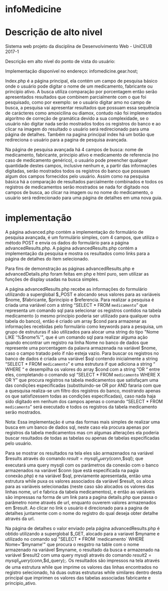 # infoMedicine

# Descrição de alto nivel
Sistema web projeto da disciplina de Desenvolvimento Web - UniCEUB 2017-1

Descrição em alto nível do ponto de vista do usuário:

Implementação disponível no endereço: infomedicine.gear.host;

Index.php é a página principal, ela contém um campo de pesquisa básico onde o usuário pode digitar o nome de um medicamento,
fabricante ou principio ativo. A busca utiliza comparação por porcentagem então serão apresentados resultados que combinem 
parcialmente com o que foi pesquisado, como por exemplo: se o usuário digitar amo no campo de busca, a pesquisa vai apresentar 
resultados que possuam essa sequência de carácteres como amoxicilina ou diamox, contudo não foi implementados algoritmo de 
correção de gramática devido a sua complexidade, se o usuário não digitar nada serão mostrados todos os registros do banco 
e ao clicar na imagem do resultado o usuário será redirecionado para uma página de detalhes. Também na pagina principal index 
há um botão que redireciona o usuário para a pagina de pesquisa avançada.

Na página de pesquisa avançada há 4 campos de busca: nome de medicamento, fabricante, principio ativo e medicamento de referencia
(no caso de medicamento genérico), o usuário pode preencher qualquer quantidade destes campos, inclusive nenhum e, a partir das 
informações digitadas, serão mostrados todos os registros do banco que possuam algum dos campos fornecidos pelo usuário. 
Assim como na pesquisa básica há a comparação de resultados parcialmente combinados e todos os registros de medicamentos serão
mostrados se nada for digitado nos campos de busca, ao clicar na imagem ou no nome do medicamento, o usuário será redirecionado
para uma página de detalhes em uma nova guia.




# implementação
A página advanced.php contém a implementação do formulário de pesquisa avançada, é um formulário simples, com 4 campos, que utiliza o método POST e envia os dados do formulário para a página advancedResults.php. A página advancedResults.php contém a implementação da pesquisa e mostra os resultados como links para a página de detalhes do item selecionado. 

Para fins de demonstração as páginas advancedResults.php e advancedDetails.php foram feitas em php e html puro, sem utilizar as funções de display usadas na busca simples.

A página advancedResults.php recebe as informações do formulário utilizando a superglobal $_POST e alocando seus valores para as variáveis $nome, $fabricante, $principio e $referencia. Para realizar a pesquisa é criada uma variável com a string “SELECT * FROM `medicamento`” que representa um comando sql para selecionar os registros contidos na tabela medicamento (o mesmo princípio poderia ser utilizado para qualquer outra tabela do banco), então é criado um array $cond para armazenar as informações recebidas pelo formulário como keywords para a pesquisa, um grupo de estruturas if são utilizados para alocar uma string do tipo "Nome LIKE '%$nome%'", que é um comando sql para realizar alguma ação quando encontrar um registro na linha Nome no banco de dados que represente uma porcentagem da palavra armazenada na variável $nome, caso o campo tratado pelo if não esteja vazio. Para buscar os registros no banco de dados é criada uma variável $sql contendo inicialmente a string “SELECT * FROM `medicamento`” e uma estrutura if que adiciona a string “ WHERE “ e desempilha os valores do array $cond com a string “OR “ entre eles, completando o comando sql “SELECT * FROM `medicamento` WHERE X OR Y” que procura registros na tabela medicamentos que satisfaçam uma das condições especificadas (substituindo-se OR por AND fararia com que a quesquisa realiza-se um filtro dos registros do banco, mostrando apenas os que satisfizessem todas as condições especificadas), caso nada haja sido digitado em nenhum dos campos apenas o comando “SELECT * FROM `medicamento`” será executado e todos os registros da tabela medicamento serão mostrados.

Nota: Essa implementação é uma das formas mais simples de realizar uma busca em um banco de dados sql, neste caso ela procura apenas por registros da tabela medicamentos mas cm algumas alterações ela poderia buscar resultados de todas as tabelas ou apenas de tabelas especificadas pelo usuário.

Para se mostrar os resultados na tela eles são armazenados na variável $results através do comando $result = mysqli_query($conn,$sql); que executará uma query mysqli com os parâmetros da conexão com o banco armazenados na variável $conn (que está especificada na pagia conexão.php) e na variável $sql, previamente apresentada, então uma estrutura while puxa os valores associados da variável $result, os aloca para as variáveis selecionadas (neste caso são alocados os valores das linhas nome, url e fabrica da tabela medicamentos), e então as variáveis são impressas na forma de um link para a pagina details.php que passa o parâmetro nome através de url, enquanto ouverem valores armazenados em $result. Ao clicar no link o usuário é direcionado para a pagina de detalhes juntamente com o nome do registro do qual deseja obter detalhe através da url.

Na página de detalhes o valor enviado pela página advancedResults.php é obtido utilizando a superglobal $_GET, alocado para a variavel $myname e utilizado no comando sql "SELECT * FROM `medicamento` WHERE Nome='$myname'" que procura o resgstro na table com o nome armazenado na variável $myname, o resultado da busca e armazenado na variável $result2 com uma query mysqli através do comando $result2 = mysqli_query($conn,$d_query);. Os resultados são impressos na tela através de uma estrutura while que imprime os valores das linhas encontrados no registro selecionado, há duas outras estruturas while similares dentro desta principal que imprimen os valores das tabelas associadas fabricante e principio_ativo.
